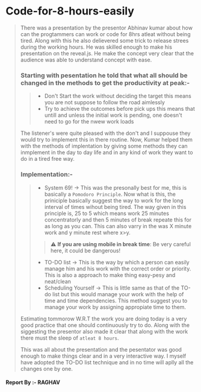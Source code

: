  # Code-for-8-hours-easily
> There was a presentation by the presentor Abhinav kumar about how can the progtammers can work or code for 8hrs atleat without being tired.
> Along with this he also delievered some trick to release strees during the working hours.
> He was skilled enough to make his presentation on the reveal.js. He make the concept very clear that the audience was able to understand concept with ease.
> ### Starting with pesentation he told that what all should be changed in the methods to get the productivity at peak:-
>>   * Don't Start the work without deciding the target this means you are not suppose to follow the road aimlessly 
>>   * Try to achieve the outcomes before pick ups this means that untill and unless the initial work is pending, one doesn't need to go for the nwew work loads
> 
> The listener's were quite pleased with the don't and I suppouse they would try to implement this in there routine. Now, Kumar helped them with the methods of          implentation by giving some methods they can inmplement in the day to day life and in any kind of work they want to do in a tired free way.
> ### Implementation:-
>>   * System 69! -> This was the presonally best for me, this is basically a ``` Pomodoro Principle ```. Now what is this, the priniciple basically suggest the way to work for the long interval of times wihout being tired. The way given in this principle is, 25 to 5 which means work 25 minutes concentratorly and then 5 minutes of break repeate this for as long as you can. This can also varry in the was X minute work and y minute rest where x>y.
>>
>>> :warning: **If you are using mobile in break time**: Be very careful here, it could be dangerous!
>>  * TO-DO list -> This is the way by which a person can easily manage him and his work with the correct order or priority. This is also a approach to make thing easy-pesy and neat/clean
>>   * Scheduling Yourself -> This is little same as that of the TO-do list but this would manage your work with the help of time and time dependencies. This method suggest you to manage your work by assigning appropiate time to them.
> 
> Estimating tommorow W.R.T the work you are doing today is a very good practice that one should continuously try to do. Along with the siggesting the presentor also made it clear that along with the work there must the sleep of ``` atleat 8 hours ```.
> 
> This was all about the presentation and the pesentator was good enough to make things clear and in a very interactive way. I myself have adopted the TO-DO list technique and in no time will aplly all the changes one by one.

#### Report By :- RAGHAV
